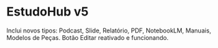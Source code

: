 # EstudoHub v5

Inclui novos tipos: Podcast, Slide, Relatório, PDF, NotebookLM, Manuais, Modelos de Peças.
Botão Editar reativado e funcionando.
